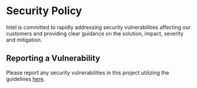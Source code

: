 # Security Policy
Intel is committed to rapidly addressing security vulnerabilities affecting 
our customers and providing clear guidance on the solution, impact, severity 
and mitigation.

## Reporting a Vulnerability
Please report any security vulnerabilities in this project utilizing the 
guidelines [here](https://www.intel.com/content/www/us/en/security-center/vulnerability-handling-guidelines.html).
